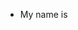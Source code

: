 - My name is

<!---
Hi, 
I like to [hang](link.com) things.
Kind regards,
[The Dude](link.com)
--->
